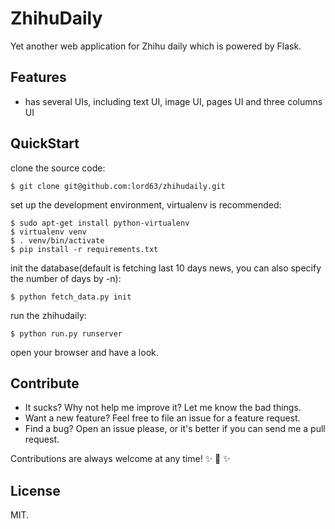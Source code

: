 # ZhihuDaily

Yet another web application for Zhihu daily which is powered by Flask.

## Features

* has several UIs, including text UI, image UI, pages UI and three columns UI

## QuickStart

clone the source code:

    $ git clone git@github.com:lord63/zhihudaily.git

set up the development environment, virtualenv is recommended:

    $ sudo apt-get install python-virtualenv
    $ virtualenv venv
    $ . venv/bin/activate
    $ pip install -r requirements.txt

init the database(default is fetching last 10 days news, you can also specify
the number of days by -n):

    $ python fetch_data.py init

run the zhihudaily:

    $ python run.py runserver

open your browser and have a look.

## Contribute

* It sucks? Why not help me improve it? Let me know the bad things.
* Want a new feature? Feel free to file an issue for a feature request.
* Find a bug? Open an issue please, or it's better if you can send me a pull request.

Contributions are always welcome at any time! :sparkles: :cake: :sparkles:

## License

MIT.
